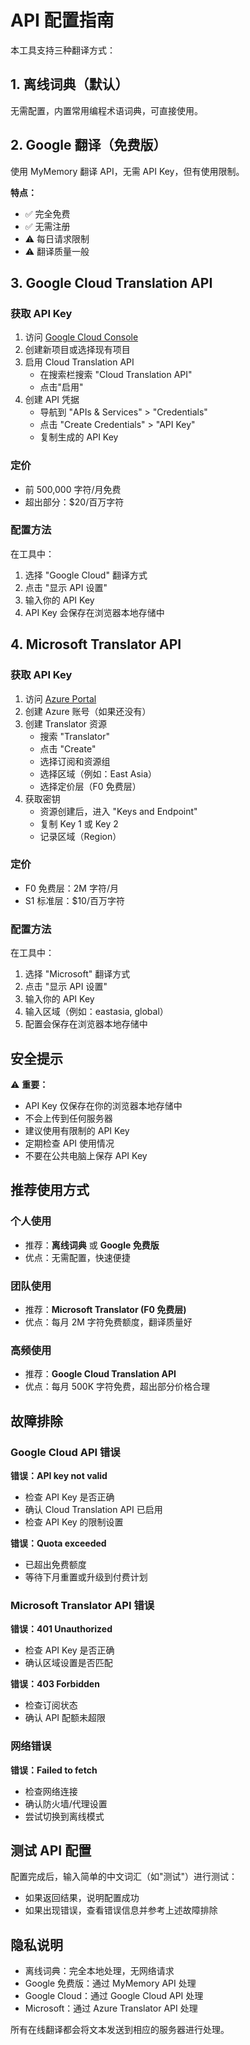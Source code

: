 # API 配置指南

本工具支持三种翻译方式：

## 1. 离线词典（默认）

无需配置，内置常用编程术语词典，可直接使用。

## 2. Google 翻译（免费版）

使用 MyMemory 翻译 API，无需 API Key，但有使用限制。

**特点：**
- ✅ 完全免费
- ✅ 无需注册
- ⚠️ 每日请求限制
- ⚠️ 翻译质量一般

## 3. Google Cloud Translation API

### 获取 API Key

1. 访问 [Google Cloud Console](https://console.cloud.google.com/)
2. 创建新项目或选择现有项目
3. 启用 Cloud Translation API
   - 在搜索栏搜索 "Cloud Translation API"
   - 点击"启用"
4. 创建 API 凭据
   - 导航到 "APIs & Services" > "Credentials"
   - 点击 "Create Credentials" > "API Key"
   - 复制生成的 API Key

### 定价

- 前 500,000 字符/月免费
- 超出部分：$20/百万字符

### 配置方法

在工具中：
1. 选择 "Google Cloud" 翻译方式
2. 点击 "显示 API 设置"
3. 输入你的 API Key
4. API Key 会保存在浏览器本地存储中

## 4. Microsoft Translator API

### 获取 API Key

1. 访问 [Azure Portal](https://portal.azure.com/)
2. 创建 Azure 账号（如果还没有）
3. 创建 Translator 资源
   - 搜索 "Translator"
   - 点击 "Create"
   - 选择订阅和资源组
   - 选择区域（例如：East Asia）
   - 选择定价层（F0 免费层）
4. 获取密钥
   - 资源创建后，进入 "Keys and Endpoint"
   - 复制 Key 1 或 Key 2
   - 记录区域（Region）

### 定价

- F0 免费层：2M 字符/月
- S1 标准层：$10/百万字符

### 配置方法

在工具中：
1. 选择 "Microsoft" 翻译方式
2. 点击 "显示 API 设置"
3. 输入你的 API Key
4. 输入区域（例如：eastasia, global）
5. 配置会保存在浏览器本地存储中

## 安全提示

⚠️ **重要：**
- API Key 仅保存在你的浏览器本地存储中
- 不会上传到任何服务器
- 建议使用有限制的 API Key
- 定期检查 API 使用情况
- 不要在公共电脑上保存 API Key

## 推荐使用方式

### 个人使用
- 推荐：**离线词典** 或 **Google 免费版**
- 优点：无需配置，快速便捷

### 团队使用
- 推荐：**Microsoft Translator (F0 免费层)**
- 优点：每月 2M 字符免费额度，翻译质量好

### 高频使用
- 推荐：**Google Cloud Translation API**
- 优点：每月 500K 字符免费，超出部分价格合理

## 故障排除

### Google Cloud API 错误

**错误：API key not valid**
- 检查 API Key 是否正确
- 确认 Cloud Translation API 已启用
- 检查 API Key 的限制设置

**错误：Quota exceeded**
- 已超出免费额度
- 等待下月重置或升级到付费计划

### Microsoft Translator API 错误

**错误：401 Unauthorized**
- 检查 API Key 是否正确
- 确认区域设置是否匹配

**错误：403 Forbidden**
- 检查订阅状态
- 确认 API 配额未超限

### 网络错误

**错误：Failed to fetch**
- 检查网络连接
- 确认防火墙/代理设置
- 尝试切换到离线模式

## 测试 API 配置

配置完成后，输入简单的中文词汇（如"测试"）进行测试：
- 如果返回结果，说明配置成功
- 如果出现错误，查看错误信息并参考上述故障排除

## 隐私说明

- 离线词典：完全本地处理，无网络请求
- Google 免费版：通过 MyMemory API 处理
- Google Cloud：通过 Google Cloud API 处理
- Microsoft：通过 Azure Translator API 处理

所有在线翻译都会将文本发送到相应的服务器进行处理。
